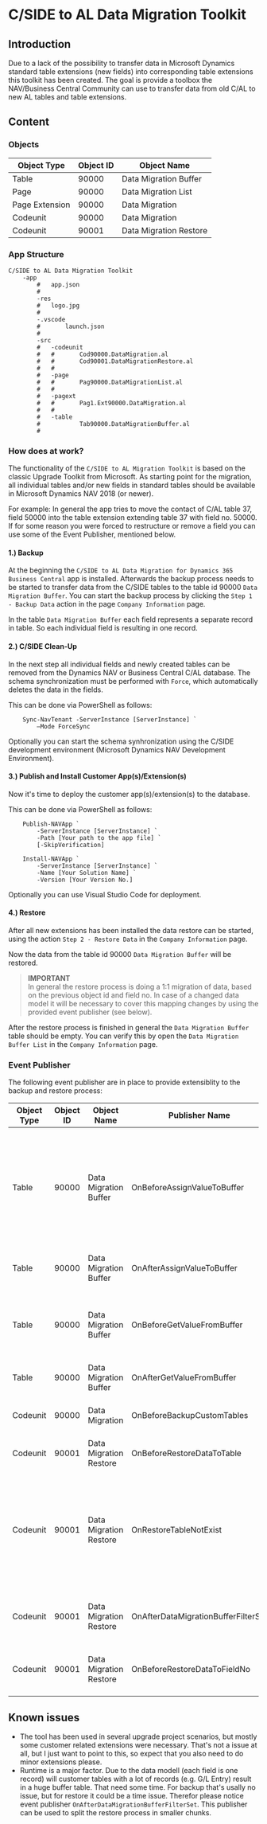 # C/SIDE to AL Data Migration Toolkit

## Introduction
Due to a lack of the possibility to transfer data in Microsoft Dynamics standard table extensions (new fields) into corresponding table extensions this toolkit has been created. The goal is provide a toolbox the NAV/Business Central Community can use to transfer data from old C/AL to new AL tables and table extensions.

## Content

### Objects

| Object Type | Object ID | Object Name |
| ----------- | --------- | ----------- |
| Table | 90000 | Data Migration Buffer |
| Page | 90000 | Data Migration List |
| Page Extension | 90000 | Data Migration |
| Codeunit | 90000 | Data Migration |
| Codeunit | 90001 | Data Migration Restore |

### App Structure
```
C/SIDE to AL Data Migration Toolkit
    -app
        #   app.json
        #   
        -res
        #   logo.jpg
        #   
        -.vscode
        #       launch.json
        #       
        -src
        #   -codeunit
        #   #       Cod90000.DataMigration.al
        #   #       Cod90001.DataMigrationRestore.al
        #   #       
        #   -page
        #   #       Pag90000.DataMigrationList.al
        #   #       
        #   -pagext
        #   #       Pag1.Ext90000.DataMigration.al
        #   #       
        #   -table
        #           Tab90000.DataMigrationBuffer.al
        #
```
### How does at work?
The functionality of the `C/SIDE to AL Migration Toolkit` is based on the classic Upgrade Toolkit from Microsoft. As starting point for the migration, all individual tables and/or new fields in standard tables should be available in Microsoft Dynamics NAV 2018 (or newer). 

For example: In general the app tries to move the contact of C/AL table 37, field 50000 into the table extension extending table 37 with field no. 50000. If for some reason you were forced to restructure or remove a field you can use some of the Event Publisher, mentioned below.

#### 1.) Backup
At the beginning the `C/SIDE to AL Data Migration for Dynamics 365 Business Central` app is installed. Afterwards the backup process needs to be started to transfer data from the C/SIDE tables to the table id 90000 `Data Migration Buffer`. You can start the backup process by clicking the `Step 1 - Backup Data` action in the page `Company Information` page.

In the table `Data Migration Buffer` each field represents a separate record in table. So each individual field is resulting in one record.

#### 2.) C/SIDE Clean-Up
In the next step all individual fields and newly created tables can be removed from the Dynamics NAV or Business Central C/AL database. The schema synchronization must be performed with `Force`, which automatically deletes the data in the fields.

This can be done via PowerShell as follows:
```PS
    Sync-NavTenant -ServerInstance [ServerInstance] `
        –Mode ForceSync
```
Optionally you can start the schema synhronization using the C/SIDE development environment (Microsoft Dynamics NAV Development Environment).

#### 3.) Publish and Install Customer App(s)/Extension(s)
Now it's time to deploy the customer app(s)/extension(s) to the database. 

This can be done via PowerShell as follows:
``` PS
    Publish-NAVApp `
        -ServerInstance [ServerInstance] `
        -Path [Your path to the app file] `
        [-SkipVerification]

    Install-NAVApp `
        -ServerInstance [ServerInstance] `
        -Name [Your Solution Name] `
        -Version [Your Version No.]
```
Optionally you can use Visual Studio Code for deployment.

#### 4.) Restore
After all new extensions has been installed the data restore can be started, using the action `Step 2 - Restore Data` in the `Company Information` page.

Now the data from the table id 90000 `Data Migration Buffer` will be restored.
>**IMPORTANT**\
In general the restore process is doing a 1:1 migration of data, based on the previous object id and field no. In case of a changed data model it will be necessary to cover this mapping changes by using the provided event publisher (see below).

After the restore process is finished in general the `Data Migration Buffer` table should be empty. You can verify this by open the `Data Migration Buffer List` in the `Company Information` page. 

### Event Publisher
The following event publisher are in place to provide extensiblity to the backup and restore process:

| Object Type | Object ID | Object Name | Publisher Name | Possible use for |
| ----------- | --------- | ----------- | -------------- | ---------------- |
| Table | 90000 | Data Migration Buffer | OnBeforeAssignValueToBuffer | Manipulate the data which will be stored at the `Data Migration Buffer` table.<br/>Additionally this can be used to support additional data types.<br /><br />_`Handled` Pattern is applied._|
| Table | 90000 | Data Migration Buffer | OnAfterAssignValueToBuffer | Store additional information to the `Data Migration Buffer` table. |
| Table | 90000 | Data Migration Buffer | OnBeforeGetValueFromBuffer | Ignore data, map to other fields or extend/manipulate data.<br /> <br />_`Handled` Pattern is applied._|
| Table | 90000 | Data Migration Buffer | OnAfterGetValueFromBuffer | Manipulate data. |
| Codeunit | 90000 | Data Migration | OnBeforeBackupCustomTables | Can be used to set object range of custom tables to be backed up. |
| Codeunit | 90001 | Data Migration Restore | OnBeforeRestoreDataToTable | Map to other fields. |
| Codeunit | 90001 | Data Migration Restore | OnRestoreTableNotExist | Handling of data were the table does not exist anymore.<br /> <br />_**Notice:** If you just ignore the restore will also do so. The data will remain in the `Data Migration Buffer` table._ |
| Codeunit | 90001 | Data Migration Restore | OnAfterDataMigrationBufferFilterSet | Set additional filters for restore process. Use this for restore partial data. |
| Codeunit | 90001 | Data Migration Restore | OnBeforeRestoreDataToFieldNo | Change target field no. of the table were the data has to be restored to.|

## Known issues
 - The tool has been used in several upgrade project scenarios, but mostly some customer related extensions were necessary. That's not a issue at all, but I just want to point to this, so expect that you also need to do minor extensions please.
 - Runtime is a major factor. Due to the data modell (each field is one record) will customer tables with a lot of records (e.g. G/L Entry) result in a huge buffer table. That need some time. For backup that's usally no issue, but for restore it could be a time issue. Therefor please notice event publisher `OnAfterDataMigrationBufferFilterSet`. This publisher can be used to split the restore process in smaller chunks.
